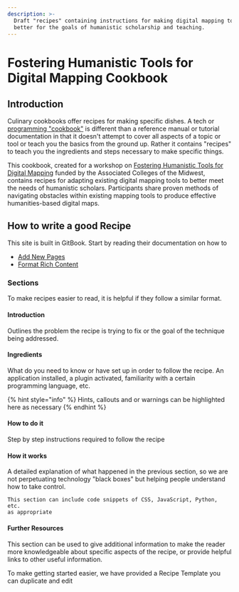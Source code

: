 ```yaml
---
description: >-
  Draft "recipes" containing instructions for making digital mapping tools work
  better for the goals of humanistic scholarship and teaching.
---
```


# Fostering Humanistic Tools for Digital Mapping Cookbook

## Introduction

Culinary cookbooks offer recipes for making specific dishes. A tech or [programming "cookbook"](https://en.wikibooks.org/wiki/Coding_Cookbook) is different than a reference manual or tutorial documentation in that it doesn't attempt to cover all aspects of a topic or tool or teach you the basics from the ground up. Rather it contains "recipes" to teach you the ingredients and steps necessary to make specific things.

This cookbook, created for a workshop on [Fostering Humanistic Tools for Digital Mapping](https://www.acm.edu/professional_development/project/104/fostering-humanistic-tools-for-digital-mapping) funded by the Associated Colleges of the Midwest, contains recipes for adapting existing digital mapping tools to better meet the needs of humanistic scholars. Participants share proven methods of navigating obstacles within existing mapping tools to produce effective humanities-based digital maps.

## How to write a good Recipe

This site is built in GitBook. Start by reading their documentation on how to 

* [Add New Pages](https://docs.gitbook.com/content-editing/pages-structure)
* [Format Rich Content](https://docs.gitbook.com/content-editing/rich-content)

### Sections

To make recipes easier to read, it is helpful if they follow a similar format. 

#### Introduction

Outlines the problem the recipe is trying to fix or the goal of the technique being addressed.

#### Ingredients

What do you need to know or have set up in order to follow the recipe. An application installed, a plugin activated, familiarity with a certain programming language, etc.

{% hint style="info" %}
Hints, callouts and or warnings can be highlighted here  as necessary
{% endhint %}

#### How to do it

Step by step instructions required to follow the recipe

#### How it works

A detailed explanation of what happened in the previous section, so we are not perpetuating technology  "black boxes" but helping people understand how to take control.

```text
This section can include code snippets of CSS, JavaScript, Python, etc. 
as appropriate
```

#### Further Resources

This section can be used to give additional information to make the reader more knowledgeable about specific aspects of the recipe, or provide helpful links to other useful information.



To make getting started easier, we have provided a Recipe Template you can duplicate and edit



